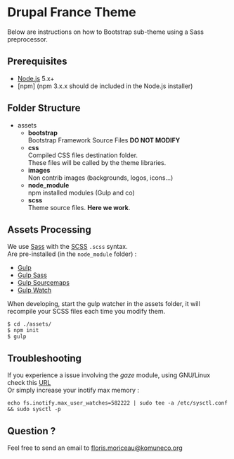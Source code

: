 # Drupal France Theme

Below are instructions on how to  Bootstrap sub-theme using a Sass
preprocessor.

## Prerequisites
- [Node.js](https://nodejs.org/en/download/) 5.x+
- [npm] (npm 3.x.x should de included in the Node.js installer)

## Folder Structure 
- assets
  - **bootstrap**  
      Bootstrap Framework Source Files **DO NOT MODIFY**  
  - **css**  
      Compiled CSS files destination folder.  
      These files will be called by the theme libraries.
  - **images**  
      Non contrib images (backgrounds, logos, icons...)
  - **node_module**  
      npm installed modules (Gulp and co)
  - **scss**  
      Theme source files. **Here we work**. 

## Assets Processing
We use [Sass](http://sass-lang.com/) with the [SCSS](http://sass-lang.com/documentation/file.SASS_REFERENCE.html#syntax) `.scss` syntax.  
Are pre-installed (in the `node_module` folder) :
- [Gulp](http://gulpjs.com/)
- [Gulp Sass](https://www.npmjs.com/package/gulp-sass)
- [Gulp Sourcemaps](https://www.npmjs.com/package/gulp-sourcemaps)
- [Gulp Watch](https://www.npmjs.com/package/gulp-watch)

When developing, start the gulp watcher in the assets folder, it will recompile your SCSS files each time you modify them.

```(bash)
$ cd ./assets/
$ npm init
$ gulp
```

## Troubleshooting

If you experience a issue involving the *gaze* module, using GNU/Linux check this [URL](https://discourse.roots.io/t/gulp-watch-error-on-ubuntu-14-04-solved/3453/3)    
Or simply increase your inotify max memory :

 `echo fs.inotify.max_user_watches=582222 | sudo tee -a /etc/sysctl.conf && sudo sysctl -p`
 
## Question ?
Feel free to send an email to [floris.moriceau@komuneco.org](floris.moriceau@komuneco.org)

